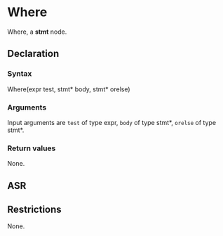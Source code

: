 <!-- This is an automatically generated file. Do not edit it manually. -->

# Where

Where, a **stmt** node.

## Declaration

### Syntax

Where(expr test, stmt* body, stmt* orelse)

### Arguments
Input arguments are `test` of type expr, `body` of type stmt*, `orelse` of type stmt*.

### Return values

None.

## ASR

<!-- Generate ASR using pickle. -->

## Restrictions

<!-- Generated from asr_verify.cpp. -->
None.